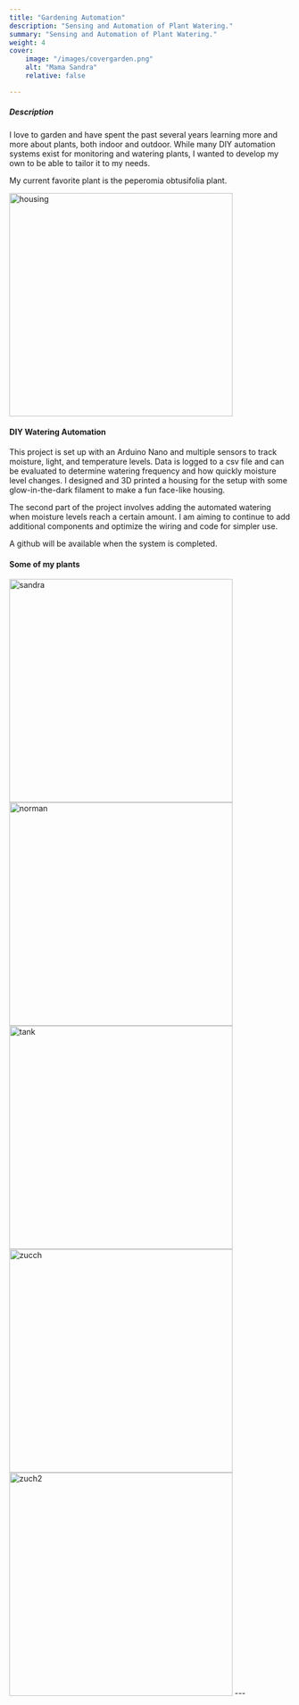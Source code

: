 ```yaml
---
title: "Gardening Automation" 
description: "Sensing and Automation of Plant Watering." 
summary: "Sensing and Automation of Plant Watering."
weight: 4
cover:
    image: "/images/covergarden.png"
    alt: "Mama Sandra"
    relative: false

---
```


##### Description
I love to garden and have spent the past several years learning more and more about plants, both indoor and outdoor. While many DIY automation systems exist for monitoring and watering plants, I wanted to develop my own to be able to tailor it to my needs.

My current favorite plant is the peperomia obtusifolia plant. 

<img src="housing.jpg" alt="housing" width="400"/>


#### DIY Watering Automation

This project is set up with an Arduino Nano and multiple sensors to track moisture, light, and temperature levels. Data is logged to a csv file and can be evaluated to determine watering frequency and how quickly moisture level changes. I designed and 3D printed a housing for the setup with some glow-in-the-dark filament to make a fun face-like housing. 

The second part of the project involves adding the automated watering when moisture levels reach a certain amount. I am aiming to continue to add additional components and optimize the wiring and code for simpler use.

A github will be available when the system is completed.

#### Some of my plants

<img src="sandra.jpg" alt="sandra" width="400"/>
<img src="norman.jpg" alt="norman" width="400"/>
<img src="tank.jpg" alt="tank" width="400"/>
<img src="zucch.jpg" alt="zucch" width="400"/>
<img src="zucch2.jpg" alt="zuch2" width="400"/>
---

